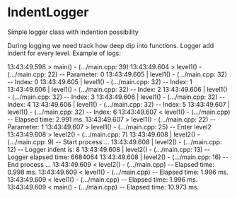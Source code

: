 # IndentLogger
Simple logger class with indention possibility

During logging we need track how deep dip into functions. Logger add indent for every level.
Example of logs:

13:43:49.598 >  main() - (.../main.cpp:   39)
13:43:49.604   >  level1() - (.../main.cpp:   22) -- Parameter: 0
13:43:49.605     |  level1() - (.../main.cpp:   32) -- Index: 0
13:43:49.605     |  level1() - (.../main.cpp:   32) -- Index: 1
13:43:49.606     |  level1() - (.../main.cpp:   32) -- Index: 2
13:43:49.606     |  level1() - (.../main.cpp:   32) -- Index: 3
13:43:49.606     |  level1() - (.../main.cpp:   32) -- Index: 4
13:43:49.606     |  level1() - (.../main.cpp:   32) -- Index: 5
13:43:49.607     |  level1() - (.../main.cpp:   32) -- Index: 6
13:43:49.607   <  level1() - (.../main.cpp) -- Elapsed time: 2.991 ms.
13:43:49.607   >  level1() - (.../main.cpp:   22) -- Parameter: 1
13:43:49.607     >  level1() - (.../main.cpp:   25) -- Enter level2
13:43:49.608       >  level2() - (.../main.cpp:    7)
13:43:49.608         |  level2() - (.../main.cpp:    9) -- Start process ...
13:43:49.608         |  level2() - (.../main.cpp:   12) -- Logger indent is: 8
13:43:49.608         |  level2() - (.../main.cpp:   13) -- Logger elapsed time: 6684064
13:43:49.608         |  level2() - (.../main.cpp:   16) -- End process ...
13:43:49.609       <  level2() - (.../main.cpp) -- Elapsed time: 0.998 ms.
13:43:49.609     <  level1() - (.../main.cpp) -- Elapsed time: 1.996 ms.
13:43:49.609   <  level1() - (.../main.cpp) -- Elapsed time: 1.996 ms.
13:43:49.609 <  main() - (.../main.cpp) -- Elapsed time: 10.973 ms.
